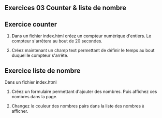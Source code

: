 ## Exercices 03 Counter & liste de nombre


## Exercice counter

1. Dans un fichier index.html créez un compteur numérique d'entiers. Le compteur s'arrêtera au bout de 20 secondes.

2. Créez maintenant un champ text permettant de définir le temps au bout duquel le compteur s'arrête.


## Exercice liste de nombre

Dans un fichier index.html

1. Créez un formulaire permettant d'ajouter des nombres. Puis affichez ces nombres dans la page.

2. Changez le couleur des nombres pairs dans la liste des nombres à afficher.
